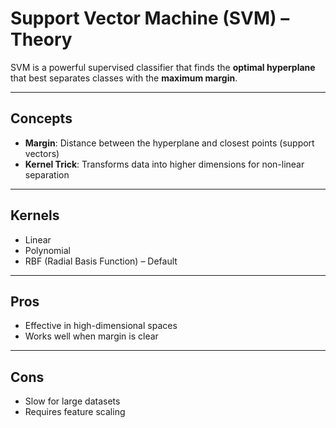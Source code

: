 #  Support Vector Machine (SVM) – Theory

SVM is a powerful supervised classifier that finds the **optimal hyperplane** that best separates classes with the **maximum margin**.

---

##  Concepts

- **Margin**: Distance between the hyperplane and closest points (support vectors)
- **Kernel Trick**: Transforms data into higher dimensions for non-linear separation

---

##  Kernels

- Linear
- Polynomial
- RBF (Radial Basis Function) – Default

---

##  Pros

- Effective in high-dimensional spaces
- Works well when margin is clear

---

##  Cons

- Slow for large datasets
- Requires feature scaling
